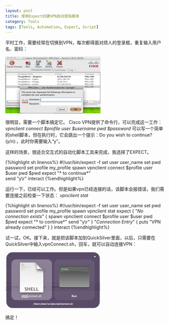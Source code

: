 ```yaml
---
layout: post
title: 使用Expect创建VPN自动登陆脚本
category: Tools
tags: [Tools, Automation, Expect, Script]
---
```


平时工作，需要经常在切换到VPN，每次都得面对烦人的登录框，重复输入用户名、密码：
  
[![VPN login page](/assets/images/vpnLoginPage.png "VPN login page")](/assets/images/vpnLoginPage.png)
  
很明显，需要一个脚本搞定它。
Cisco VPN提供了命令行，可以完成这一工作：
<em> vpnclient connect $profile user $username pwd $password</em>
可以写一个简单的shell脚本，但在执行时，它会跳出一个提示：Do you wish to continue? (y/n):，此时你需要输入“y”。

这样的场景，很适合交互式的自动化脚本工具来完成，我选择了EXPECT。

{%highlight sh linenos%}
#!/usr/bin/expect -f
set user user_name
set pwd password
set profile my_profile
spawn vpnclient connect $profile user $user pwd $pwd
expect "* to continue*"    
send "y\r"
interact
{%endhighlight%}

运行一下，已经可以工作。但是如果vpn已经连接的话，该脚本会报错误，我们需要连接之前检查一下状态：
<em>vpnclient stat</em>

{%highlight sh linenos%}
#!/usr/bin/expect -f
set user user_name
set pwd password
set profile my_profile
spawn vpnclient stat
expect {
  "*No connection exists*" {
    spawn vpnclient connect $profile user $user pwd $pwd
    expect "* to continue*"
    send "y\r"
  }
  "*Connection Entry*" {
    puts "VPN already connected"
  }
}
interact
{%endhighlight%}

试一试，OK。接下来，就是把该脚本加到QuickSilver里面，以后，只需要在QuickSilver中输入vpnConnect.sh，回车，就可以自动连接VPN：

[![VPN login script](/assets/images/vpnLoginScript.png "VPN login script")](/assets/images/vpnLoginScript.png)

搞定！


